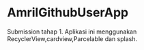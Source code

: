 # AmrilGithubUserApp
Submission tahap 1. Aplikasi ini menggunakan RecyclerView,cardview,Parcelable dan splash.
